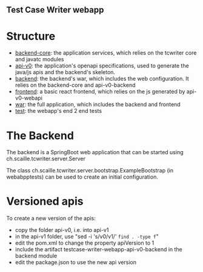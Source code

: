 ## Test Case Writer webapp

# Structure
 * [backend-core](backend-core): the application services, which relies on the tcwriter core and javatc modules
 * [api-v0](api-v0): the application's openapi specifications, used to generate the java/js apis and the backend's skeleton.
 * [backend](backend): the backend's war, which includes the web configuration. It relies on the backend-core and api-v0-backend
 * [frontend](frontend): a basic react frontend, which relies on the js generated by api-v0-webapi
 * [war](war): the full application, which includes the backend and frontend
 * [test](test): the webapp's end 2 end tests 
 
 
# The Backend
The backend is a SpringBoot web application that can be started using ch.scaille.tcwriter.server.Server

The class ch.scaille.tcwriter.server.bootstrap.ExampleBootstrap (in webabpptests) can be used to create an initial configuration.

# Versioned apis
To create a new version of the apis:
 * copy the folder api-v0, i.e. into api-v1
 * in the api-v1 folder, use "sed -i 's/v0/v1/' `find . -type f`"
 * edit the pom.xml to change the property apiVersion to 1
 * include the artifact testcase-writer-webapp-api-v0-backend in the backend module
 * edit the package.json to use the new api version



